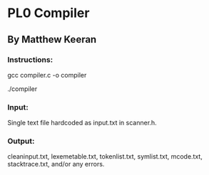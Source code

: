 # PL0 Compiler
## By Matthew Keeran
### Instructions:
gcc compiler.c -o compiler

./compiler
### Input:
Single text file hardcoded as input.txt in scanner.h.
### Output:
cleaninput.txt, lexemetable.txt, tokenlist.txt, symlist.txt, mcode.txt, stacktrace.txt, and/or any errors.
